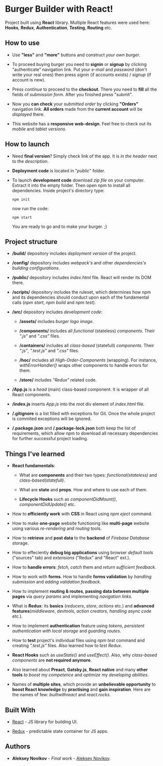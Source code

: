 # Burger Builder with React!

Project built using **React** library. Multiple React features were used here: **Hooks**, **Redux**, **Authentication**, **Testing**, **Routing** etc.

## How to use

- Use **"less"** and **"more"** buttons and construct _your own burger_.

- To proceed buying burger you need to **signin** or **signup** by clicking "authenticate" navigation link. Put your _e-mail_ and _password_ (don't write your real ones) then press _signin_ (if accounts exists) / _signup_ (if account is new).

- Press _continue_ to proceed to the **checkout**. There you need to **fill** all the fields of _submission form_. After you finished press "submit".

- Now you **can check** your _submitted order_ by clicking **"Orders"** navigation link. **All orders** made from the **current account** will be _displayed_ there.

- This website has a **responsive web-design**. Feel free to check out its _mobile_ and _tablet versions_.

## How to launch

- Need **final version**? Simply check link of the app. It is _in the header_ next to the _description_.

- **Deployment code** is located in "_public_" folder.

- To launch **development code** download _zip file_ on your computer. Extract it into the empty folder. Then open npm to install all dependencies. Inside project's directory type:

  ```
  npm init
  ```

  now run the code:

  ```
  npm start
  ```

  You are ready to go and to make your burger. ;)

## Project structure

- **/build/** depository includes _deployment version_ of the project.

- **/config/** depository includes _webpack's_ and other _dependencies's building configurations_.

- **/public/** depository includes _index.html_ file. React will render its DOM there.

- **/scripts/** depository includes the ruleset, which determines how npm and its dependencies should conduct upon each of the fundamental calls (_npm start_, _npm build_ and _npm test_).

- **/src/** depository includes _development code_:

  - **/assets/** includes _burger logo image_.

  - **/components/** includes all _functional_ (stateless) _components_. Their _".js"_ and _".css"_ files.

  - **/containers/** includes all _class-based_ (statefull) _components_. Their _".js"_, _".test.js"_ and _".css"_ files.

  - **/hoc/** includes all _High-Order-Components_ (wrapping). For instance, _withErrorHandler()_ wraps other components to handle errors for them.

  - **/store/** includes _"Redux"_ related code.

- **/App.js** is a _head_ (main) class-based component. It is wrapper of all React components.
- **/index.js** inserts _App.js_ into the _root_ div element of _index.html_ file.
- **/.gitignore** is a list filled with exceptions for Git. Once the whole project is commited exceptions will be ignored.
- **/.package.json** and **/.package-lock.json** both keep the list of requirements, which allow npm to download all necessary dependencies for further successful project loading.

## Things I've learned

- **React fundamentals**:

  - What are **components** and their two types: _functional(stateless)_ and _class-based(statefull)_.

  - What are **state** and **props**. How and where to use each of them.

  - **Lifecycle Hooks** such as _componentDidMount()_, _componentDidUpdate()_ etc.

- How to **efficiently work** with **CSS** in React using _npm eject_ command.

- How to make **one-page** website functioning like **multi-page** website using various _re-rendering_ and _routing_ tools.

- How to **retrieve** and **post data** to the **backend** of _Firebase Database_ storage.

- How to effeciently **debug big applications** using browser _default tools_ ("sources" tab) and _extensions_ ("Redux" and "React" ext.).

- How to **handle errors**: _fetch_, _catch_ them and _return sufficient feedback_.

- How to work with **forms**. How to handle **forms validation** by _handling submission_ and _adding validation feedback_.

- How to implement **routing & routes**, **passing data between multiple pages** via _query params_ and implementing _navigation links_.

- What is **Redux**: its **basics** (_reducers_, _store_, _actions_ etc.) and **advanced features**(_middleware_, _devtools_, _action creators_, _handling async code_ etc.).

- How to implement **authentication** feature using _tokens_, _persistent authentication with local storage_ and _guarding routes_.

- How to **test** project's individual files using _npm test_ command and creating _".test.js"_ files. Also learned how to _test Redux_.

- **React Hooks** such as _useState()_ and _useEffect()_. Also, why _class-based components_ are **not required anymore**.

- Also learned about **Preact**, **Gatsby.js**, **React native** and many **other tools** _to boost_ my _competence_ and _optimize_ my _developing abilities_.

- Names of **multiple sites**, which provide an **unbelievable opportunity** to **boost React knowledge** by **practising** and **gain inspiration**. Here are the names of few: _builtwithreact_ and _react.rocks_.

## Built With

- [React](https://reactjs.org/) - JS library for building UI.

- [Redux](https://redux.js.org/) - predictable state container for JS apps.

## Authors

- **Aleksey Novikov** - _Final work_ - [Aleksey Novikov](https://github.com/Aleksey-N-hub).
